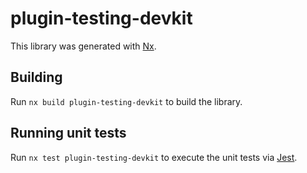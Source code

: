 # plugin-testing-devkit

This library was generated with [Nx](https://nx.dev).

## Building

Run `nx build plugin-testing-devkit` to build the library.

## Running unit tests

Run `nx test plugin-testing-devkit` to execute the unit tests via [Jest](https://jestjs.io).
